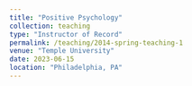 ```yaml
---
title: "Positive Psychology"
collection: teaching
type: "Instructor of Record"
permalink: /teaching/2014-spring-teaching-1
venue: "Temple University"
date: 2023-06-15
location: "Philadelphia, PA"
---
```


